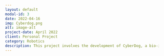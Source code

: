 ```yaml
---
layout: default
modal-id: 3
date: 2022-04-16
img: Cyberdog.png
alt: image-alt
project-date: April 2022
client: Personal Project
category: Robotics
description: This project involves the development of CyberDog, a bio-inspired quadruped robot. The project's scope includes the mechanical design, control systems, and simulation. The robot's structure is engineered for agility and dynamic movement, mimicking the locomotion of a real dog. The entire system is simulated and validated using Gazebo, a powerful robotics simulator, to test walking gaits, balance, and environmental interaction before physical implementation.
---
```

